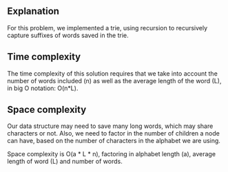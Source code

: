 ## Explanation

For this problem, we implemented a trie, using recursion to recursively capture suffixes of words saved in the trie.

## Time complexity

The time complexity of this solution requires that we take into account the number of words
included (n) as well as the average length of the word (L), in big O notation: O(n*L).

## Space complexity

Our data structure may need to save many long words, which may share characters or not.  Also, we need to factor in the number of children a node can have, based on the number of characters in the alphabet we are using.

Space complexity is O(a * L * n), factoring in alphabet length (a), average length of word (L) and number of words.